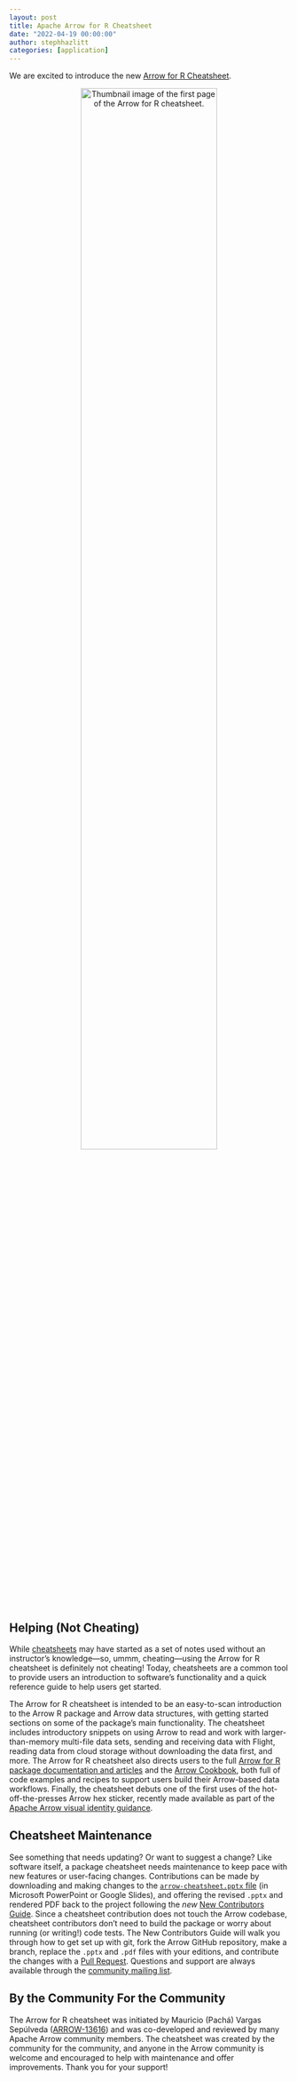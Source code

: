 ```yaml
---
layout: post
title: Apache Arrow for R Cheatsheet
date: "2022-04-19 00:00:00"
author: stephhazlitt
categories: [application]
---
```

<!--
{% comment %}
Licensed to the Apache Software Foundation (ASF) under one or more
contributor license agreements.  See the NOTICE file distributed with
this work for additional information regarding copyright ownership.
The ASF licenses this file to you under the Apache License, Version 2.0
(the "License"); you may not use this file except in compliance with
the License.  You may obtain a copy of the License at

http://www.apache.org/licenses/LICENSE-2.0

Unless required by applicable law or agreed to in writing, software
distributed under the License is distributed on an "AS IS" BASIS,
WITHOUT WARRANTIES OR CONDITIONS OF ANY KIND, either express or implied.
See the License for the specific language governing permissions and
limitations under the License.
{% endcomment %}
-->

We are excited to introduce the new [Arrow for R Cheatsheet](https://github.com/apache/arrow/blob/master/r/cheatsheet/arrow-cheatsheet.pdf).

<div align="center">
<a href="https://github.com/apache/arrow/blob/master/r/cheatsheet/arrow-cheatsheet.pdf">
<img src="{{ site.baseurl }}/img/20220419-arrow-r-cheatsheet-thumbnail.png"
     alt="Thumbnail image of the first page of the Arrow for R cheatsheet."
     width="70%" height="70%">
</a>
</div>

## Helping (Not Cheating)

While [cheatsheets](https://en.wikipedia.org/wiki/Cheat_sheet) may have started as a set of notes used without an instructor’s knowledge&mdash;so, ummm, cheating&mdash;using the Arrow for R cheatsheet is definitely not cheating! Today, cheatsheets are a common tool to provide users an introduction to software’s functionality and a quick reference guide to help users get started.

The Arrow for R cheatsheet is intended to be an easy-to-scan introduction to the Arrow R package and Arrow data structures, with getting started sections on some of the package’s main functionality. The cheatsheet includes introductory snippets on using Arrow to read and work with larger-than-memory multi-file data sets, sending and receiving data with Flight, reading data from cloud storage without downloading the data first, and more. The Arrow for R cheatsheet also directs users to the full [Arrow for R package documentation and articles](https://arrow.apache.org/docs/r/index.html) and the [Arrow Cookbook](https://arrow.apache.org/cookbook/r/), both full of code examples and recipes to support users build their Arrow-based data workflows. Finally, the cheatsheet debuts one of the first uses of the hot-off-the-presses Arrow hex sticker, recently made available as part of the [Apache Arrow visual identity guidance](https://arrow.apache.org/visual_identity/).

## Cheatsheet Maintenance

See something that needs updating? Or want to suggest a change? Like software itself, a package cheatsheet needs maintenance to keep pace with new features or user-facing changes. Contributions can be made by downloading and making changes to the [`arrow-cheatsheet.pptx` file](https://github.com/apache/arrow/tree/master/r/cheatsheet) (in Microsoft PowerPoint or Google Slides), and offering the revised `.pptx` and rendered PDF back to the project following the _new_ [New Contributors Guide](https://arrow.apache.org/docs/developers/guide/step_by_step/set_up.html). Since a cheatsheet contribution does not touch the Arrow codebase, cheatsheet contributors don’t need to build the package or worry about running (or writing!) code tests. The New Contributors Guide will walk you through how to get set up with git, fork the Arrow GitHub repository, make a branch, replace the `.pptx` and `.pdf` files with your editions, and contribute the changes with a [Pull Request](https://arrow.apache.org/docs/developers/guide/step_by_step/pr_and_github.html). Questions and support are always available through the [community mailing list](https://arrow.apache.org/community/).

## By the Community For the Community

The Arrow for R cheatsheet was initiated by Mauricio (Pachá) Vargas Sepúlveda ([ARROW-13616](https://issues.apache.org/jira/browse/ARROW-13616)) and was co-developed and reviewed by many Apache Arrow community members. The cheatsheet was created by the community for the community, and anyone in the Arrow community is welcome and encouraged to help with maintenance and offer improvements. Thank you for your support!